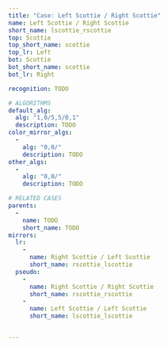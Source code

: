 ```yaml
---
title: "Case: Left Scottie / Right Scottie"
name: Left Scottie / Right Scottie
short_name: lscottie_rscottie
top: Scottie
top_short_name: scottie
top_lr: Left
bot: Scottie
bot_short_name: scottie
bot_lr: Right

recognition: TODO

# ALGORITHMS
default_alg:
  alg: "1,0/5,5/0,1"
  description: TODO
color_mirror_algs:
  -
    alg: "0,0/"
    description: TODO
other_algs:
  -
    alg: "0,0/"
    description: TODO

# RELATED CASES
parents:
  -
    name: TODO
    short_name: TODO
mirrors:
  lr:
    -
      name: Right Scottie / Left Scottie
      short_name: rscottie_lscottie
  pseudo:
    -
      name: Right Scottie / Right Scottie
      short_name: rscottie_rscottie
    -
      name: Left Scottie / Left Scottie
      short_name: lscottie_lscottie


---
```



